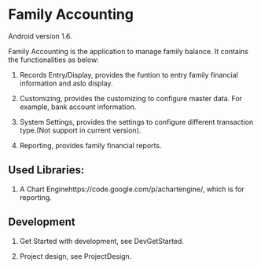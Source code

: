 # Family Accounting #
Android version 1.6.

Family Accounting is the application to manage family balance. It contains the functionalities as below:

1. Records Entry/Display, provides the funtion to entry family financial information and aslo display.

2. Customizing, provides the customizing to configure master data. For example, bank account information.

3. System Settings, provides the settings to configure different transaction type.(Not support in current version).

4. Reporting, provides family financial reports.


## Used Libraries: ##
1. A Chart Enginehttps://code.google.com/p/achartengine/, which is for reporting.

## Development ##
1. Get Started with development, see DevGetStarted.

2. Project design, see ProjectDesign.
